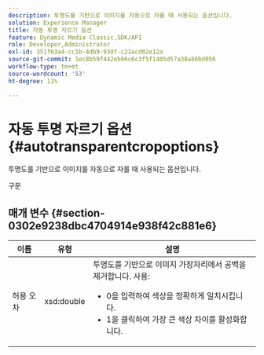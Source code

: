 ```yaml
---
description: 투명도를 기반으로 이미지를 자동으로 자를 때 사용되는 옵션입니다.
solution: Experience Manager
title: 자동 투명 자르기 옵션
feature: Dynamic Media Classic,SDK/API
role: Developer,Administrator
exl-id: 351f63a4-cc1b-4db9-93df-c21acd02e12a
source-git-commit: 1ec8b59f442eb96c6c3f5f1405d57a38a86bd056
workflow-type: tm+mt
source-wordcount: '53'
ht-degree: 11%

---
```


# 자동 투명 자르기 옵션{#autotransparentcropoptions}

투명도를 기반으로 이미지를 자동으로 자를 때 사용되는 옵션입니다.

구문

## 매개 변수 {#section-0302e9238dbc4704914e938f42c881e6}

<table id="table_F6A0DBA37F704C2097C617A0A6767566"> 
 <thead> 
  <tr> 
   <th colname="col1" class="entry"> 이름 </th> 
   <th colname="col2" class="entry"> 유형 </th> 
   <th colname="col3" class="entry"> 설명 </th> 
  </tr> 
 </thead>
 <tbody> 
  <tr> 
   <td colname="col1"> <span class="codeph"> 허용 오차</span> </td> 
   <td colname="col2"> <span class="codeph"> xsd:double</span> </td> 
   <td colname="col3">투명도를 기반으로 이미지 가장자리에서 공백을 제거합니다. 사용: 
    <ul id="ul_FE5423B857AE43FCBA7A9AEA76C754CC">
     <li id="li_01E3BD0AB8DA4C408B47CB02B269404A">0을 입력하여 색상을 정확하게 일치시킵니다. </li>
     <li id="li_FCE21384265D4ECE9C0D785F1BB32C3A">1을 클릭하여 가장 큰 색상 차이를 활성화합니다. </li>
    </ul></td> 
  </tr> 
 </tbody> 
</table>
